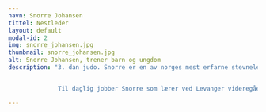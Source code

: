 ```yaml
---
navn: Snorre Johansen
tittel: Nestleder
layout: default
modal-id: 2
img: snorre_johansen.jpg
thumbnail: snorre_johansen.jpg
alt: Snorre Johansen, trener barn og ungdom
description: "3. dan judo. Snorre er en av norges mest erfarne stevneledere og har i nesten 20 år vært hovedtrener for Levanger Judoklubb.


              Til daglig jobber Snorre som lærer ved Levanger videregående."

---
```

